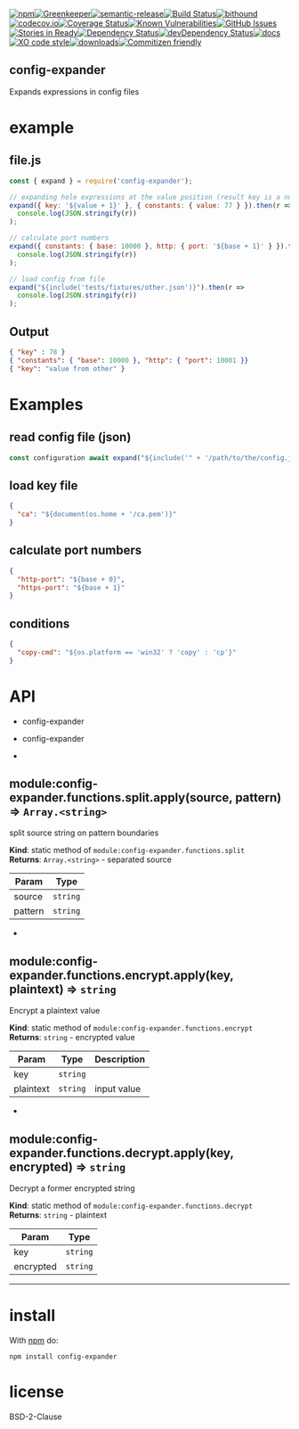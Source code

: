 [![npm](https://img.shields.io/npm/v/config-expander.svg)](https://www.npmjs.com/package/config-expander)[![Greenkeeper](https://badges.greenkeeper.io/arlac77/config-expander.svg)](https://greenkeeper.io/)[![semantic-release](https://img.shields.io/badge/%20%20%F0%9F%93%A6%F0%9F%9A%80-semantic--release-e10079.svg)](https://github.com/arlac77/config-expander)[![Build Status](https://secure.travis-ci.org/arlac77/config-expander.png)](http://travis-ci.org/arlac77/config-expander)[![bithound](https://www.bithound.io/github/arlac77/config-expander/badges/score.svg)](https://www.bithound.io/github/arlac77/config-expander)[![codecov.io](http://codecov.io/github/arlac77/config-expander/coverage.svg?branch=master)](http://codecov.io/github/arlac77/config-expander?branch=master)[![Coverage Status](https://coveralls.io/repos/arlac77/config-expander/badge.svg)](https://coveralls.io/r/arlac77/config-expander)[![Known Vulnerabilities](https://snyk.io/test/github/arlac77/config-expander/badge.svg)](https://snyk.io/test/github/arlac77/config-expander)[![GitHub Issues](https://img.shields.io/github/issues/arlac77/config-expander.svg?style=flat-square)](https://github.com/arlac77/config-expander/issues)[![Stories in Ready](https://badge.waffle.io/arlac77/config-expander.svg?label=ready&title=Ready)](http://waffle.io/arlac77/config-expander)[![Dependency Status](https://david-dm.org/arlac77/config-expander.svg)](https://david-dm.org/arlac77/config-expander)[![devDependency Status](https://david-dm.org/arlac77/config-expander/dev-status.svg)](https://david-dm.org/arlac77/config-expander#info=devDependencies)[![docs](http://inch-ci.org/github/arlac77/config-expander.svg?branch=master)](http://inch-ci.org/github/arlac77/config-expander)[![XO code style](https://img.shields.io/badge/code_style-XO-5ed9c7.svg)](https://github.com/sindresorhus/xo)[![downloads](http://img.shields.io/npm/dm/config-expander.svg?style=flat-square)](https://npmjs.org/package/config-expander)[![Commitizen friendly](https://img.shields.io/badge/commitizen-friendly-brightgreen.svg)](http://commitizen.github.io/cz-cli/)

## config-expander

Expands expressions in config files

# example

## file.js

```js
const { expand } = require('config-expander');

// expanding hole expressions at the value position (result key is a number)
expand({ key: '${value + 1}' }, { constants: { value: 77 } }).then(r =>
  console.log(JSON.stringify(r))
);

// calculate port numbers
expand({ constants: { base: 10000 }, http: { port: '${base + 1}' } }).then(r =>
  console.log(JSON.stringify(r))
);

// load config from file
expand("${include('tests/fixtures/other.json')}").then(r =>
  console.log(JSON.stringify(r))
);
```

## Output

```json
{ "key" : 78 }
{ "constants": { "base": 10000 }, "http": { "port": 10001 }}
{ "key": "value from other" }
```

# Examples

## read config file (json)

<!-- skip-example -->

```js
const configuration await expand("${include('" + '/path/to/the/config.json' + "')}")
```

## load key file

```json
{
  "ca": "${document(os.home + '/ca.pem')}"
}
```

## calculate port numbers

```json
{
  "http-port": "${base + 0}",
  "https-port": "${base + 1}"
}
```

## conditions

```json
{
  "copy-cmd": "${os.platform == 'win32' ? 'copy' : 'cp'}"
}
```

# API

* config-expander
* config-expander

* <a name="module_config-expander.functions.split.apply"></a>

## module:config-expander.functions.split.apply(source, pattern) ⇒ <code>Array.&lt;string&gt;</code>

split source string on pattern boundaries

**Kind**: static method of <code>module:config-expander.functions.split</code>  
**Returns**: <code>Array.&lt;string&gt;</code> - separated source

| Param   | Type                |
| ------- | ------------------- |
| source  | <code>string</code> |
| pattern | <code>string</code> |

* <a name="module_config-expander.functions.encrypt.apply"></a>

## module:config-expander.functions.encrypt.apply(key, plaintext) ⇒ <code>string</code>

Encrypt a plaintext value

**Kind**: static method of <code>module:config-expander.functions.encrypt</code>  
**Returns**: <code>string</code> - encrypted value

| Param     | Type                | Description |
| --------- | ------------------- | ----------- |
| key       | <code>string</code> |             |
| plaintext | <code>string</code> | input value |

* <a name="module_config-expander.functions.decrypt.apply"></a>

## module:config-expander.functions.decrypt.apply(key, encrypted) ⇒ <code>string</code>

Decrypt a former encrypted string

**Kind**: static method of <code>module:config-expander.functions.decrypt</code>  
**Returns**: <code>string</code> - plaintext

| Param     | Type                |
| --------- | ------------------- |
| key       | <code>string</code> |
| encrypted | <code>string</code> |

---

# install

With [npm](http://npmjs.org) do:

```shell
npm install config-expander
```

# license

BSD-2-Clause
